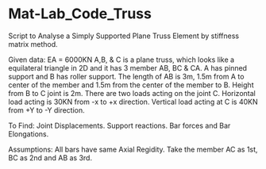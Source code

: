 # Mat-Lab_Code_Truss
Script to Analyse a Simply Supported Plane Truss Element by stiffness matrix method.

Given data:
  EA = 6000KN
  A,B, & C is a plane truss, which looks like a equilateral triangle in 2D and it has 3 member AB, BC & CA. A has pinned support and B has roller support.
  The length of AB is 3m, 1.5m from A to center of the member and 1.5m from the center of the member to B. Height from B to C joint is 2m.
  There are two loads acting on the joint C. Horizontal load acting is 30KN from -x to +x direction. Vertical load acting at C is 40KN from +Y to -Y direction.
  
To Find:
  Joint Displacements.
  Support reactions.
  Bar forces and Bar Elongations.
 
Assumptions:
  All bars have same Axial Regidity.
  Take the member AC as 1st, BC as 2nd and AB as 3rd.
  
  
